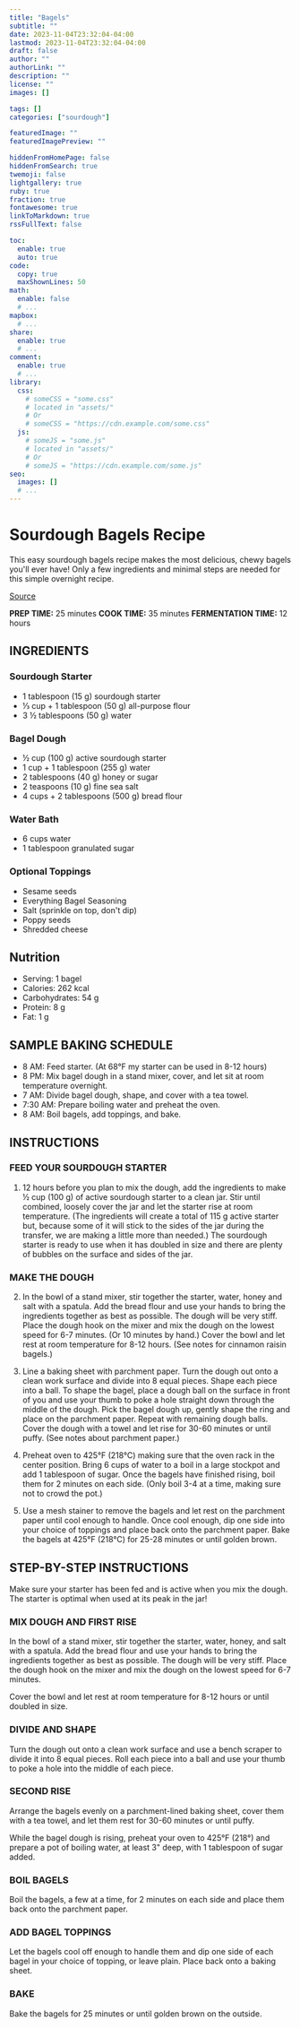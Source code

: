 ```yaml
---
title: "Bagels"
subtitle: ""
date: 2023-11-04T23:32:04-04:00
lastmod: 2023-11-04T23:32:04-04:00
draft: false
author: ""
authorLink: ""
description: ""
license: ""
images: []

tags: []
categories: ["sourdough"]

featuredImage: ""
featuredImagePreview: ""

hiddenFromHomePage: false
hiddenFromSearch: true
twemoji: false
lightgallery: true
ruby: true
fraction: true
fontawesome: true
linkToMarkdown: true
rssFullText: false

toc:
  enable: true
  auto: true
code:
  copy: true
  maxShownLines: 50
math:
  enable: false
  # ...
mapbox:
  # ...
share:
  enable: true
  # ...
comment:
  enable: true
  # ...
library:
  css:
    # someCSS = "some.css"
    # located in "assets/"
    # Or
    # someCSS = "https://cdn.example.com/some.css"
  js:
    # someJS = "some.js"
    # located in "assets/"
    # Or
    # someJS = "https://cdn.example.com/some.js"
seo:
  images: []
  # ...
---
```


# Sourdough Bagels Recipe
This easy sourdough bagels recipe makes the most delicious, chewy bagels you'll ever have! Only a few ingredients and minimal steps are needed for this simple overnight recipe.

[Source](https://littlespoonfarm.com/sourdough-bagels-recipe/)

**PREP TIME:** 25 minutes
**COOK TIME:** 35 minutes
**FERMENTATION TIME:** 12 hours

## INGREDIENTS

### Sourdough Starter

- 1 tablespoon (15 g) sourdough starter
- ⅓ cup + 1 tablespoon (50 g) all-purpose flour
- 3 ½ tablespoons (50 g) water

### Bagel Dough

- ½ cup (100 g) active sourdough starter
- 1 cup + 1 tablespoon (255 g) water
- 2 tablespoons (40 g) honey or sugar
- 2 teaspoons (10 g) fine sea salt
- 4 cups + 2 tablespoons (500 g) bread flour

### Water Bath

- 6 cups water
- 1 tablespoon granulated sugar

### Optional Toppings

- Sesame seeds
- Everything Bagel Seasoning
- Salt (sprinkle on top, don't dip)
- Poppy seeds
- Shredded cheese

## Nutrition

- Serving: 1 bagel
- Calories: 262 kcal
- Carbohydrates: 54 g
- Protein: 8 g
- Fat: 1 g

## SAMPLE BAKING SCHEDULE

- 8 AM: Feed starter. (At 68°F my starter can be used in 8-12 hours)
- 8 PM: Mix bagel dough in a stand mixer, cover, and let sit at room temperature overnight.
- 7 AM: Divide bagel dough, shape, and cover with a tea towel.
- 7:30 AM: Prepare boiling water and preheat the oven.
- 8 AM: Boil bagels, add toppings, and bake.

## INSTRUCTIONS
### FEED YOUR SOURDOUGH STARTER

1. 12 hours before you plan to mix the dough, add the ingredients to make ½ cup (100 g) of active sourdough starter to a clean jar. Stir until combined, loosely cover the jar and let the starter rise at room temperature. (The ingredients will create a total of 115 g active starter but, because some of it will stick to the sides of the jar during the transfer, we are making a little more than needed.) The sourdough starter is ready to use when it has doubled in size and there are plenty of bubbles on the surface and sides of the jar.

### MAKE THE DOUGH

2. In the bowl of a stand mixer, stir together the starter, water, honey and salt with a spatula. Add the bread flour and use your hands to bring the ingredients together as best as possible. The dough will be very stiff. Place the dough hook on the mixer and mix the dough on the lowest speed for 6-7 minutes. (Or 10 minutes by hand.) Cover the bowl and let rest at room temperature for 8-12 hours. (See notes for cinnamon raisin bagels.)

3. Line a baking sheet with parchment paper. Turn the dough out onto a clean work surface and divide into 8 equal pieces. Shape each piece into a ball. To shape the bagel, place a dough ball on the surface in front of you and use your thumb to poke a hole straight down through the middle of the dough. Pick the bagel dough up, gently shape the ring and place on the parchment paper. Repeat with remaining dough balls. Cover the dough with a towel and let rise for 30-60 minutes or until puffy. (See notes about parchment paper.)

4. Preheat oven to 425°F (218°C) making sure that the oven rack in the center position. Bring 6 cups of water to a boil in a large stockpot and add 1 tablespoon of sugar. Once the bagels have finished rising, boil them for 2 minutes on each side. (Only boil 3-4 at a time, making sure not to crowd the pot.)
5. Use a mesh stainer to remove the bagels and let rest on the parchment paper until cool enough to handle. Once cool enough, dip one side into your choice of toppings and place back onto the parchment paper.
Bake the bagels at 425°F (218°C) for 25-28 minutes or until golden brown.

## STEP-BY-STEP INSTRUCTIONS
Make sure your starter has been fed and is active when you mix the dough. The starter is optimal when used at its peak in the jar!

### MIX DOUGH AND FIRST RISE

In the bowl of a stand mixer, stir together the starter, water, honey, and salt with a spatula.
Add the bread flour and use your hands to bring the ingredients together as best as possible. The dough will be very stiff.
Place the dough hook on the mixer and mix the dough on the lowest speed for 6-7 minutes.

Cover the bowl and let rest at room temperature for 8-12 hours or until doubled in size.
### DIVIDE AND SHAPE

Turn the dough out onto a clean work surface and use a bench scraper to divide it into 8 equal pieces.
Roll each piece into a ball and use your thumb to poke a hole into the middle of each piece.

### SECOND RISE

Arrange the bagels evenly on a parchment-lined baking sheet, cover them with a tea towel, and let them rest for 30-60 minutes or until puffy.

While the bagel dough is rising, preheat your oven to 425°F (218°) and prepare a pot of boiling water, at least 3" deep, with 1 tablespoon of sugar added.
### BOIL BAGELS

Boil the bagels, a few at a time, for 2 minutes on each side and place them back onto the parchment paper.

### ADD BAGEL TOPPINGS

Let the bagels cool off enough to handle them and dip one side of each bagel in your choice of topping, or leave plain. Place back onto a baking sheet.

### BAKE

Bake the bagels for 25 minutes or until golden brown on the outside.
